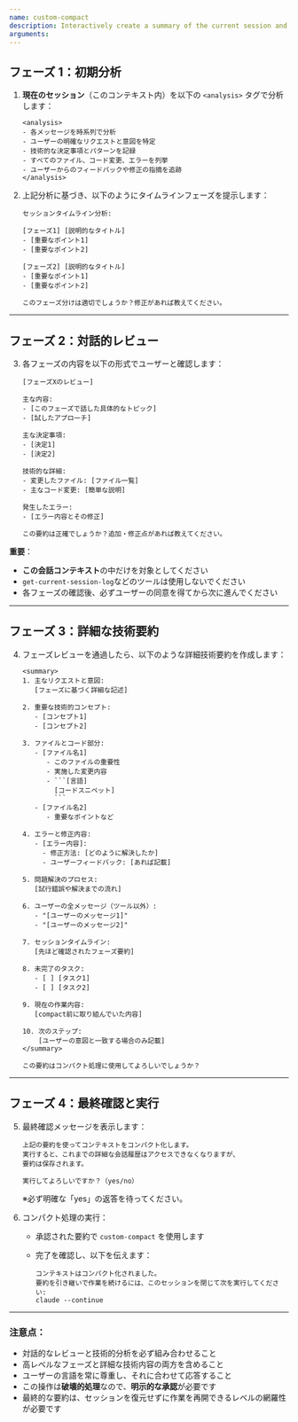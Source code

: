 ```yaml
---
name: custom-compact
description: Interactively create a summary of the current session and compact the context
arguments:
---
```


## フェーズ 1：初期分析

1. **現在のセッション**（このコンテキスト内）を以下の `<analysis>` タグで分析します：

   ```
   <analysis>
   - 各メッセージを時系列で分析
   - ユーザーの明確なリクエストと意図を特定
   - 技術的な決定事項とパターンを記録
   - すべてのファイル、コード変更、エラーを列挙
   - ユーザーからのフィードバックや修正の指摘を追跡
   </analysis>
   ```

2. 上記分析に基づき、以下のようにタイムラインフェーズを提示します：

   ```
   セッションタイムライン分析:

   [フェーズ1] [説明的なタイトル]
   - [重要なポイント1]
   - [重要なポイント2]

   [フェーズ2] [説明的なタイトル]
   - [重要なポイント1]
   - [重要なポイント2]

   このフェーズ分けは適切でしょうか？修正があれば教えてください。
   ```

---

## フェーズ 2：対話的レビュー

3. 各フェーズの内容を以下の形式でユーザーと確認します：

   ```
   [フェーズXのレビュー]

   主な内容:
   - [このフェーズで話した具体的なトピック]
   - [試したアプローチ]

   主な決定事項:
   - [決定1]
   - [決定2]

   技術的な詳細:
   - 変更したファイル: [ファイル一覧]
   - 主なコード変更: [簡単な説明]

   発生したエラー:
   - [エラー内容とその修正]

   この要約は正確でしょうか？追加・修正点があれば教えてください。
   ```

**重要**：

- **この会話コンテキスト**の中だけを対象としてください
- `get-current-session-log`などのツールは使用しないでください
- 各フェーズの確認後、必ずユーザーの同意を得てから次に進んでください

---

## フェーズ 3：詳細な技術要約

4. フェーズレビューを通過したら、以下のような詳細技術要約を作成します：

   ````
   <summary>
   1. 主なリクエストと意図:
      [フェーズに基づく詳細な記述]

   2. 重要な技術的コンセプト:
      - [コンセプト1]
      - [コンセプト2]

   3. ファイルとコード部分:
      - [ファイル名1]
         - このファイルの重要性
         - 実施した変更内容
         - ```[言語]
           [コードスニペット]
           ```
      - [ファイル名2]
         - 重要なポイントなど

   4. エラーと修正内容:
      - [エラー内容]:
        - 修正方法: [どのように解決したか]
        - ユーザーフィードバック: [あれば記載]

   5. 問題解決のプロセス:
      [試行錯誤や解決までの流れ]

   6. ユーザーの全メッセージ（ツール以外）:
      - "[ユーザーのメッセージ1]"
      - "[ユーザーのメッセージ2]"

   7. セッションタイムライン:
      [先ほど確認されたフェーズ要約]

   8. 未完了のタスク:
      - [ ] [タスク1]
      - [ ] [タスク2]

   9. 現在の作業内容:
      [compact前に取り組んでいた内容]

   10. 次のステップ:
       [ユーザーの意図と一致する場合のみ記載]
   </summary>

   この要約はコンパクト処理に使用してよろしいでしょうか？
   ````

---

## フェーズ 4：最終確認と実行

5. 最終確認メッセージを表示します：

   ```
   上記の要約を使ってコンテキストをコンパクト化します。
   実行すると、これまでの詳細な会話履歴はアクセスできなくなりますが、
   要約は保存されます。

   実行してよろしいですか？（yes/no）
   ```

   ※必ず明確な「yes」の返答を待ってください。

6. コンパクト処理の実行：

   - 承認された要約で `custom-compact` を使用します
   - 完了を確認し、以下を伝えます：

     ```
     コンテキストはコンパクト化されました。
     要約を引き継いで作業を続けるには、このセッションを閉じて次を実行してください:
     claude --continue
     ```

---

### 注意点：

- 対話的なレビューと技術的分析を必ず組み合わせること
- 高レベルなフェーズと詳細な技術内容の両方を含めること
- ユーザーの言語を常に尊重し、それに合わせて応答すること
- この操作は**破壊的処理**なので、**明示的な承認**が必要です
- 最終的な要約は、セッションを復元せずに作業を再開できるレベルの網羅性が必要です
